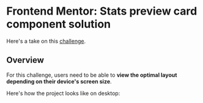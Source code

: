 # Frontend Mentor: Stats preview card component solution
Here's a take on this [challenge](https://www.frontendmentor.io/challenges/stats-preview-card-component-8JqbgoU62).

## Overview
For this challenge, users need to be able to **view the optimal layout depending on their device's screen size**. 

Here's how the project looks like on desktop: